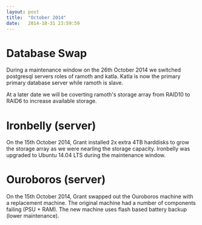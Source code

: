 ```yaml
---
layout: post
title:  "October 2014"
date:   2014-10-31 23:59:59
---
```


# Database Swap

During a maintenance window on the 26th October 2014 we switched postgresql servers roles of ramoth and katla. Katla is now the primary primary database server while ramoth is slave.

At a later date we will be coverting ramoth's storage array from RAID10 to RAID6 to increase available storage.

# Ironbelly (server)

On the 15th October 2014, Grant installed 2x extra 4TB harddisks to grow the storage array as we were nearling the storage capacity. Ironbelly was upgraded to Ubuntu 14.04 LTS during the maintenance window.

# Ouroboros (server)

On the 15th October 2014, Grant swapped out the Ouroboros machine with a replacement machine. The original machine had a number of components failing (PSU + RAM). The new machine uses flash based battery backup (lower maintenance).
